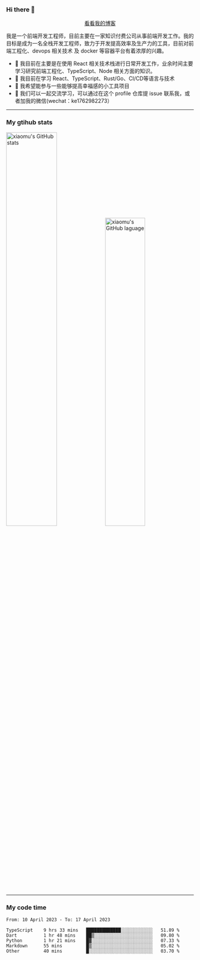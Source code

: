 ### Hi there 👋

<p align="center">
  <a href="https://blog.realjacket.site/">看看我的博客</a>
</p>

我是一个前端开发工程师，目前主要在一家知识付费公司从事前端开发工作。我的目标是成为一名全栈开发工程师，致力于开发提高效率及生产力的工具，目前对前端工程化、devops 相关技术 及 docker 等容器平台有着浓厚的兴趣。

- 🔭 我目前在主要是在使用 React 相关技术栈进行日常开发工作，业余时间主要学习研究前端工程化、TypeScript、Node 相关方面的知识。
- 🌱 我目前在学习 React、TypeScript、Rust/Go、CI/CD等语言与技术
- 👯 我希望能参与一些能够提高幸福感的小工具项目
- 💬 我们可以一起交流学习，可以通过在这个 profile 仓库提 issue 联系我，或者加我的微信(wechat：ke1762982273）

***

### My gtihub stats

<a><img src="https://github-readme-stats-git-masterrstaa-rickstaa.vercel.app/api?username=real-jacket&&show_icons=true" title="xiaomu's GitHub stats" alt="xiaomu's GitHub stats" style="width:52%;"/></a>
<a><img src="https://github-readme-stats-git-masterrstaa-rickstaa.vercel.app/api/top-langs/?username=real-jacket&layout=compact" title="xiaomu's GitHub laguage" alt="xiaomu's GitHub laguage" style="width:46%;"/><a/>

***

### My code time

<!--START_SECTION:waka-->

```text
From: 10 April 2023 - To: 17 April 2023

TypeScript    9 hrs 33 mins   █████████████░░░░░░░░░░░░   51.89 %
Dart          1 hr 48 mins    ██▒░░░░░░░░░░░░░░░░░░░░░░   09.80 %
Python        1 hr 21 mins    █▓░░░░░░░░░░░░░░░░░░░░░░░   07.33 %
Markdown      55 mins         █▒░░░░░░░░░░░░░░░░░░░░░░░   05.02 %
Other         40 mins         █░░░░░░░░░░░░░░░░░░░░░░░░   03.70 %
```

<!--END_SECTION:waka-->
